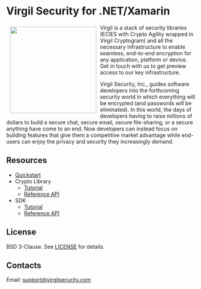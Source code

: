 # Virgil Security for .NET/Xamarin

<a href="https://d3js.org"><img width="230px" src="https://github.com/VirgilSecurity/virgil-net/blob/master/logo.png" align="left" hspace="10" vspace="6"></a>

Virgil is a stack of security libraries (ECIES with Crypto Agility wrapped in Virgil Cryptogram) and all the necessary infrastructure to enable seamless, end-to-end encryption for any application, platform or device. Get in touch with us to get preview access to our key infrastructure.

Virgil Security, Inc., guides software developers into the forthcoming security world in which everything will be encrypted (and passwords will be eliminated). In this world, the days of developers having to raise millions of dollars to build a secure chat, secure email, secure file-sharing, or a secure anything have come to an end. Now developers can instead focus on building features that give them a competitive market advantage while end-users can enjoy the privacy and security they increasingly demand.

## Resources

* [Quickstart](/Docs/quickstart.md)
* Crypto Library 
  * [Tutorial](/Docs/crypto.md) 
  * [Reference API](https://github.com/VirgilSecurity/virgil-sdk-net/blob/v3-docs/Crypto/Source/Virgil.Crypto.Wrapper/reference-api.md)
* SDK
  * [Tutorial](/Docs/public-keys.md)
  * [Reference API](/Docs/sdk-reference-api.md)

## License
BSD 3-Clause. See [LICENSE](https://github.com/VirgilSecurity/virgil/blob/master/LICENSE) for details.

## Contacts
Email: <support@virgilsecurity.com>

